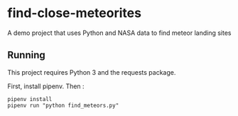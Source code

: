 # find-close-meteorites
A demo project that uses Python and NASA data to find meteor landing sites

## Running

This project requires Python 3 and the requests package.

First, install pipenv. Then :

```
pipenv install
pipenv run "python find_meteors.py"
```
